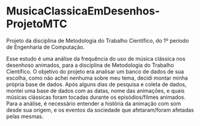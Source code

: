 # MusicaClassicaEmDesenhos-ProjetoMTC
Projeto da disciplina de Metodologia do Trabalho Científico, do 1º período de Engenharia de Computação.

Esse estudo é uma análise da frequência do uso de música clássica nos desenhoso animados, para a disciplina de Metodologia do Trabalho Científico. O objetivo do projeto era analisar um banco de dados de sua escolha, como não achei nenhuma sobre meu tema, decidi montar minha própria base de dados. Após alguns dias de pesquisa e coleta de dados, montei uma base de dados com as datas, nome das animações, e quais músicas clássicas foram tocadas durante os episódios/filmes animados. Para a análise, é necessário entender a história da animação com som desde sua origem, e os eventos da sociedade que afetaram/foram afetadas pelas mesmas.
